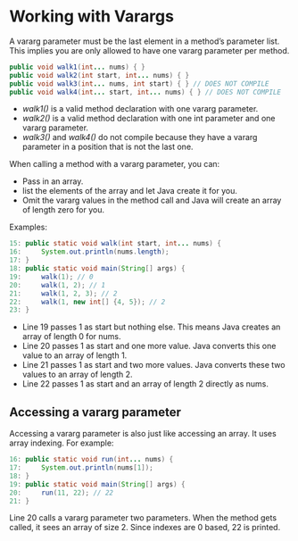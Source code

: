 # Working with Varargs

A vararg parameter must be the last element in a method’s parameter list. This implies you are only allowed to have one vararg parameter per method.

```Java
public void walk1(int... nums) { }
public void walk2(int start, int... nums) { }
public void walk3(int... nums, int start) { } // DOES NOT COMPILE
public void walk4(int... start, int... nums) { } // DOES NOT COMPILE
```

- *walk1()* is a valid method declaration with one vararg parameter.
- *walk2()* is a valid method declaration with one int parameter and one vararg parameter.
- *walk3()* and *walk4()* do not compile because they have a vararg parameter in a position that is not the last one.

When calling a method with a vararg parameter, you can:

- Pass in an array.
- list the elements of the array and let Java create it for you.
- Omit the vararg values in the method call and Java will create an array of length zero for you.

Examples:

```Java
15: public static void walk(int start, int... nums) {
16:     System.out.println(nums.length);
17: }
18: public static void main(String[] args) {
19:     walk(1); // 0
20:     walk(1, 2); // 1
21:     walk(1, 2, 3); // 2
22:     walk(1, new int[] {4, 5}); // 2
23: }
```

- Line 19 passes 1 as start but nothing else. This means Java creates an array of length 0 for nums.
- Line 20 passes 1 as start and one more value. Java converts this one value to an array of length 1.
- Line 21 passes 1 as start and two more values. Java converts these two values to an array of length 2.
- Line 22 passes 1 as start and an array of length 2 directly as nums.

## Accessing a vararg parameter

Accessing a vararg parameter is also just like accessing an array. It uses array indexing.
For example:

```Java
16: public static void run(int... nums) {
17:     System.out.println(nums[1]);
18: }
19: public static void main(String[] args) {
20:     run(11, 22); // 22
21: }
```

Line 20 calls a vararg parameter two parameters. When the method gets called, it sees an array of size 2. Since indexes are 0 based, 22 is printed.
